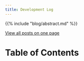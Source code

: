 ```yaml
---
title: Development Log
---
```


{{% include "blog/abstract.md" %}}

[View all posts on one page](/blog/all)

# Table of Contents
